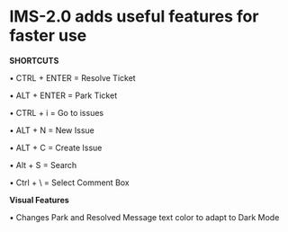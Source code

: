 # IMS-2.0 adds useful features for faster use

**SHORTCUTS**

• CTRL + ENTER = Resolve Ticket

• ALT + ENTER = Park Ticket

• CTRL + i = Go to issues

• ALT + N = New Issue

• ALT + C = Create Issue

• Alt + S = Search

• Ctrl + \ = Select Comment Box

**Visual Features**

• Changes Park and Resolved Message text color to adapt to Dark Mode
